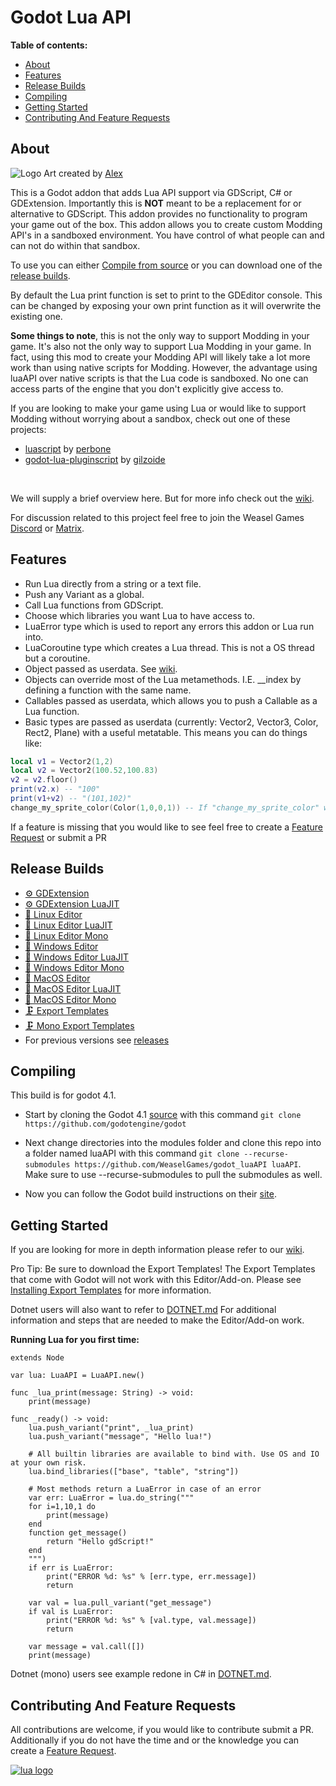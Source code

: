  Godot Lua API
===============
**Table of contents:**
  * [About](#about)
  * [Features](#features)
  * [Release Builds](#release-builds)
  * [Compiling](#compiling)
  * [Getting Started](#getting-started)
  * [Contributing And Feature Requests](#contributing-and-feature-requests)

About
-------
![Logo](.github/LuaAPI.png)
Art created by [Alex](https://www.instagram.com/redheadalex1)

This is a Godot addon that adds Lua API support via GDScript, C# or GDExtension. Importantly this is **NOT** meant to be a replacement for or alternative to GDScript. This addon provides no functionality to program your game out of the box. This addon allows you to create custom Modding API's in a sandboxed environment. You have control of what people can and can not do within that sandbox.

To use you can either [Compile from source](#compiling) or you can download one of the [release builds](#release-builds).

By default the Lua print function is set to print to the GDEditor console. This can be changed by exposing your own print function as it will overwrite the existing one.

**Some things to note**, this is not the only way to support Modding in your game. It's also not the only way to support Lua Modding in your game. In fact, using this mod to create your Modding API will likely take a lot more work than using native scripts for Modding. However, the advantage using luaAPI over native scripts is that the Lua code is sandboxed. No one can access parts of the engine that you don't explicitly give access to.

If you are looking to make your game using Lua or would like to support Modding without worrying about a sandbox, check out one of these projects:
- [luascript](https://github.com/perbone/luascript) by [perbone](https://github.com/perbone)
- [godot-lua-pluginscript](https://github.com/gilzoide/godot-lua-pluginscript) by [gilzoide](https://github.com/gilzoide)
<br />

We will supply a brief overview here. But for more info check out the [wiki](https://luaapi.weaselgames.info/latest).

For discussion related to this project feel free to join the Weasel Games [Discord](https://discord.gg/vGazqdQZ7p) or [Matrix](https://matrix.weaselgames.net/#/room/#weaselgames:weaselgames.net).

Features
--------------------------------
- Run Lua directly from a string or a text file.
- Push any Variant as a global.
- Call Lua functions from GDScript.
- Choose which libraries you want Lua to have access to.
- LuaError type which is used to report any errors this addon or Lua run into.
- LuaCoroutine type which creates a Lua thread. This is not a OS thread but a coroutine.
- Object passed as userdata. See [wiki](https://luaapi.weaselgames.info/latest/examples/objects/).
- Objects can override most of the Lua metamethods. I.E. __index by defining a function with the same name.
- Callables passed as userdata, which allows you to push a Callable as a Lua function.
- Basic types are passed as userdata (currently: Vector2, Vector3, Color, Rect2, Plane) with a useful metatable. This means you can do things like:
```lua
local v1 = Vector2(1,2)
local v2 = Vector2(100.52,100.83)
v2 = v2.floor()
print(v2.x) -- "100"
print(v1+v2) -- "(101,102)"
change_my_sprite_color(Color(1,0,0,1)) -- If "change_my_sprite_color" was exposed, in GDScript it will receive a Color variant.
```

If a feature is missing that you would like to see feel free to create a [Feature Request](https://github.com/WeaselGames/godot_luaAPI/issues/new?assignees=&labels=feature%20request&template=feature_request.md&title=) or submit a PR

Release Builds
---------------
- [⚙️ GDExtension](https://github.com/WeaselGames/godot_luaAPI/releases/latest/download/gdextension.zip)
- [⚙️ GDExtension LuaJIT](https://github.com/WeaselGames/godot_luaAPI/releases/latest/download/gdextension-LuaJIT.zip)
- [🐧 Linux Editor](https://github.com/WeaselGames/godot_luaAPI/releases/latest/download/linux-editor.zip)
- [🐧 Linux Editor LuaJIT](https://github.com/WeaselGames/godot_luaAPI/releases/latest/download/linux-editor-luajit.zip)
- [🐧 Linux Editor Mono](https://github.com/WeaselGames/godot_luaAPI/releases/latest/download/linux-editor.zip)
- [🎨 Windows Editor](https://github.com/WeaselGames/godot_luaAPI/releases/latest/download/windows-editor.zip)
- [🎨 Windows Editor LuaJIT](https://github.com/WeaselGames/godot_luaAPI/releases/latest/download/windows-editor-luajit.zip)
- [🎨 Windows Editor Mono](https://github.com/WeaselGames/godot_luaAPI/releases/latest/download/windows-editor-mono.zip)
- [🍎 MacOS Editor](https://github.com/WeaselGames/godot_luaAPI/releases/latest/download/macos-editor.zip)
- [🍎 MacOS Editor LuaJIT](https://github.com/WeaselGames/godot_luaAPI/releases/latest/download/macos-editor-luajit.zip)
- [🍎 MacOS Editor Mono](https://github.com/WeaselGames/godot_luaAPI/releases/latest/download/macos-editor-mono.zip)
- [🗜️ Export Templates](https://github.com/WeaselGames/godot_luaAPI/releases/latest/download/export-templates.zip)
- [🗜️ Mono Export Templates](https://github.com/WeaselGames/godot_luaAPI/releases/latest/download/export-templates-mono.zip)
- For previous versions see [releases](https://github.com/WeaselGames/godot_luaAPI/releases)

Compiling
------------
This build is for godot 4.1.
- Start by cloning the Godot 4.1 [source](https://github.com/godotengine/godot) with this command `git clone https://github.com/godotengine/godot`
- Next change directories into the modules folder and clone this repo into a folder named luaAPI with this command `git clone --recurse-submodules https://github.com/WeaselGames/godot_luaAPI luaAPI`. Make sure to use --recurse-submodules to pull the submodules as well.

- Now you can follow the Godot build instructions on their [site](https://docs.godotengine.org/en/stable/contributing/development/compiling).

Getting Started
------------
If you are looking for more in depth information please refer to our [wiki](https://luaapi.weaselgames.info/latest).

Pro Tip: Be sure to download the Export Templates! The Export Templates that come with Godot will not work with this 
Editor/Add-on. Please see [Installing Export Templates](EXPORT.MD) for more information. 

Dotnet users will also want to refer to [DOTNET.md](DOTNET.md) For additional information and steps that are needed to 
make the Editor/Add-on work.

**Running Lua for you first time:**
```gdscript
extends Node

var lua: LuaAPI = LuaAPI.new()

func _lua_print(message: String) -> void:
	print(message)

func _ready() -> void:
	lua.push_variant("print", _lua_print)
	lua.push_variant("message", "Hello lua!")

	# All builtin libraries are available to bind with. Use OS and IO at your own risk.
	lua.bind_libraries(["base", "table", "string"])

	# Most methods return a LuaError in case of an error
	var err: LuaError = lua.do_string("""
	for i=1,10,1 do
		print(message)
	end
	function get_message()
		return "Hello gdScript!"
	end
	""")
	if err is LuaError:
		print("ERROR %d: %s" % [err.type, err.message])
		return

	var val = lua.pull_variant("get_message")
	if val is LuaError:
		print("ERROR %d: %s" % [val.type, val.message])
		return

	var message = val.call([])
	print(message)
```

Dotnet (mono) users see example redone in C# in [DOTNET.md](DOTNET.md).

Contributing And Feature Requests
---------------
All contributions are welcome, if you would like to contribute submit a PR.
<br />
Additionally if you do not have the time and or the knowledge you can create a [Feature Request](https://github.com/WeaselGames/godot_luaAPI/issues/new?assignees=&labels=feature%20request&template=feature_request.md&title=).

[![lua logo](https://www.lua.org/images/powered-by-lua.gif)](https://www.lua.org/)